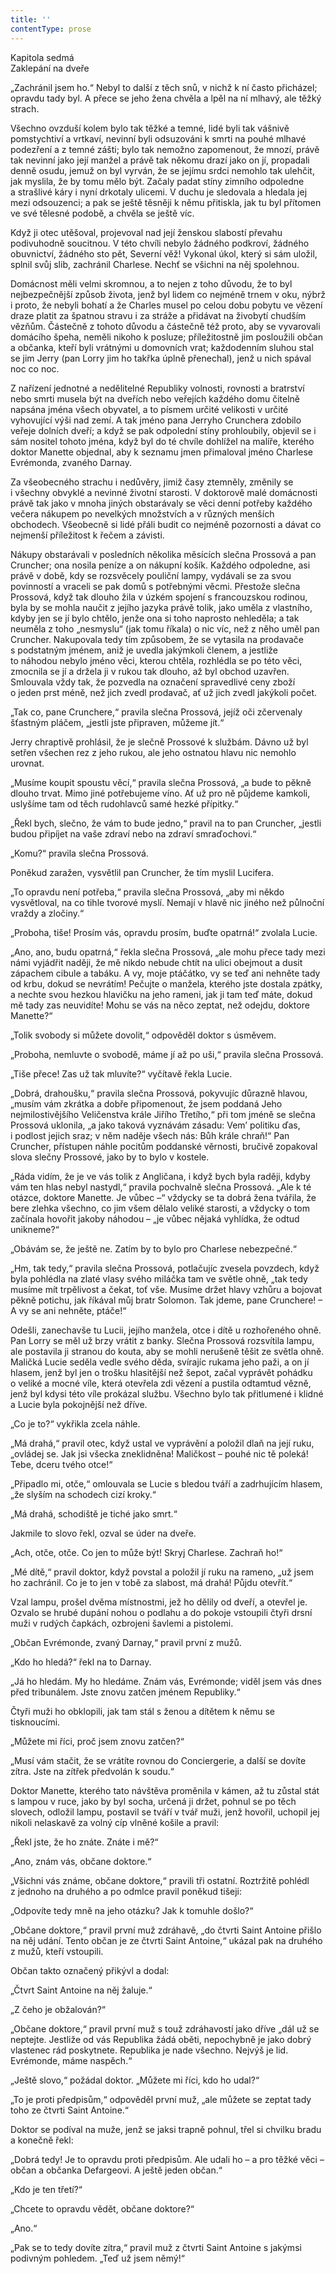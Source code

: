 ```yaml
---
title: ''
contentType: prose
---
```


Kapitola sedmá  
Zaklepání na dveře

  

„Zachránil jsem ho.“ Nebyl to další z těch snů, v nichž k ní často přicházel; opravdu tady byl. A přece se jeho žena chvěla a lpěl na ní mlhavý, ale těžký strach.

Všechno ovzduší kolem bylo tak těžké a temné, lidé byli tak vášnivě pomstychtiví a vrtkaví, nevinní byli odsuzováni k smrti na pouhé mlhavé podezření a z temné zášti; bylo tak nemožno zapomenout, že mnozí, právě tak nevinní jako její manžel a právě tak někomu drazí jako on jí, propadali denně osudu, jemuž on byl vyrván, že se jejímu srdci nemohlo tak ulehčit, jak myslila, že by tomu mělo být. Začaly padat stíny zimního odpoledne a strašlivé káry i nyní drkotaly ulicemi. V duchu je sledovala a hledala jej mezi odsouzenci; a pak se ještě těsněji k němu přitiskla, jak tu byl přítomen ve své tělesné podobě, a chvěla se ještě víc.

Když ji otec utěšoval, projevoval nad její ženskou slabostí převahu podivuhodně soucitnou. V této chvíli nebylo žádného podkroví, žádného obuvnictví, žádného sto pět, Severní věž! Vykonal úkol, který si sám uložil, splnil svůj slib, zachránil Charlese. Nechť se všichni na něj spolehnou.

Domácnost měli velmi skromnou, a to nejen z toho důvodu, že to byl nejbezpečnější způsob života, jenž byl lidem co nejméně trnem v oku, nýbrž i proto, že nebyli bohatí a že Charles musel po celou dobu pobytu ve vězení draze platit za špatnou stravu i za stráže a přidávat na živobytí chudším vězňům. Částečně z tohoto důvodu a částečně též proto, aby se vyvarovali domácího špeha, neměli nikoho k posluze; příležitostně jim posloužili občan a občanka, kteří byli vrátnými u domovních vrat; každodenním sluhou stal se jim Jerry (pan Lorry jim ho takřka úplně přenechal), jenž u nich spával noc co noc.

Z nařízení jednotné a nedělitelné Republiky volnosti, rovnosti a bratrství nebo smrti musela být na dveřích nebo veřejích každého domu čitelně napsána jména všech obyvatel, a to písmem určité velikosti v určité vyhovující výši nad zemí. A tak jméno pana Jerryho Crunchera zdobilo veřeje dolních dveří; a když se pak odpolední stíny prohloubily, objevil se i sám nositel tohoto jména, když byl do té chvíle dohlížel na malíře, kterého doktor Manette objednal, aby k seznamu jmen přimaloval jméno Charlese Evrémonda, zvaného Darnay.

Za všeobecného strachu i nedůvěry, jimiž časy ztemněly, změnily se i všechny obvyklé a nevinné životní starosti. V doktorově malé domácnosti právě tak jako v mnoha jiných obstarávaly se věci denní potřeby každého večera nákupem po nevelkých množstvích a v různých menších obchodech. Všeobecně si lidé přáli budit co nejméně pozornosti a dávat co nejmenší příležitost k řečem a závisti.

Nákupy obstarávali v posledních několika měsících slečna Prosso­vá a pan Cruncher; ona nosila peníze a on nákupní košík. Každého odpoledne, asi právě v době, kdy se rozsvěcely pouliční lampy, vydávali se za svou povinností a vraceli se pak domů s potřebnými věcmi. Přestože slečna Prossová, když tak dlouho žila v úzkém spojení s francouzskou rodinou, byla by se mohla naučit z jejího jazyka právě tolik, jako uměla z vlastního, kdyby jen se jí bylo chtělo, jenže ona si toho naprosto nehleděla; a tak neuměla z toho „nesmyslu“ (jak tomu říkala) o nic víc, než z něho uměl pan Cruncher. Nakupovala tedy tím způsobem, že se vytasila na prodavače s podstatným jménem, aniž je uvedla jakýmkoli členem, a jestliže to náhodou nebylo jméno věci, kterou chtěla, rozhlédla se po této věci, zmocnila se jí a držela ji v rukou tak dlouho, až byl obchod uzavřen. Smlouvala vždy tak, že pozvedla na označení spravedlivé ceny zboží o jeden prst méně, než jich zvedl prodavač, ať už jich zvedl jakýkoli počet.

„Tak co, pane Crunchere,“ pravila slečna Prossová, jejíž oči zčervenaly šťastným pláčem, „jestli jste připraven, můžeme jít.“

Jerry chraptivě prohlásil, že je slečně Prossové k službám. Dávno už byl setřen všechen rez z jeho rukou, ale jeho ostnatou hlavu nic nemohlo urovnat.

„Musíme koupit spoustu věcí,“ pravila slečna Prossová, „a bude to pěkně dlouho trvat. Mimo jiné potřebujeme víno. Ať už pro ně půjdeme kamkoli, uslyšíme tam od těch rudohlavců samé hezké přípitky.“

„Řekl bych, slečno, že vám to bude jedno,“ pravil na to pan Cruncher, „jestli budou připíjet na vaše zdraví nebo na zdraví smraďochovi.“

„Komu?“ pravila slečna Prossová.

Poněkud zaražen, vysvětlil pan Cruncher, že tím myslil Lucifera.

„To opravdu není potřeba,“ pravila slečna Prossová, „aby mi někdo vysvětloval, na co tihle tvorové myslí. Nemají v hlavě nic jiného než půlnoční vraždy a zločiny.“

„Proboha, tiše! Prosím vás, opravdu prosím, buďte opatrná!“ zvolala Lucie.

„Ano, ano, budu opatrná,“ řekla slečna Prossová, „ale mohu přece tady mezi námi vyjádřit naději, že mě nikdo nebude chtít na ulici obejmout a dusit zápachem cibule a tabáku. A vy, moje ptáčátko, vy se teď ani nehněte tady od krbu, dokud se nevrátím! Pečujte o manžela, kterého jste dostala zpátky, a nechte svou hezkou hlavičku na jeho rameni, jak ji tam teď máte, dokud mě tady zas neuvidíte! Mohu se vás na něco zeptat, než odejdu, doktore Manette?“

„Tolik svobody si můžete dovolit,“ odpověděl doktor s úsměvem.

„Proboha, nemluvte o svobodě, máme jí až po uši,“ pravila slečna Prossová.

„Tiše přece! Zas už tak mluvíte?“ vyčítavě řekla Lucie.

„Dobrá, drahoušku,“ pravila slečna Prossová, pokyvujíc důrazně hlavou, „musím vám zkrátka a dobře připomenout, že jsem poddaná Jeho nejmilostivějšího Veličenstva krále Jiřího Třetího,“ při tom jméně se slečna Prossová uklonila, „a jako taková vyznávám zásadu: Vem’ politiku ďas, i podlost jejich sraz; v něm naděje všech nás: Bůh krále chraň!“ Pan Cruncher, přístupen náhle pocitům poddanské věrnosti, bručivě zopakoval slova slečny Prossové, jako by to bylo v kostele.

„Ráda vidím, že je ve vás tolik z Angličana, i když bych byla raději, kdyby vám ten hlas nebyl nastydl,“ pravila pochvalně slečna Prossová. „Ale k té otázce, doktore Manette. Je vůbec –“ vždycky se ta dobrá žena tvářila, že bere zlehka všechno, co jim všem dělalo veliké starosti, a vždycky o tom začínala hovořit jakoby náhodou – „je vůbec nějaká vyhlídka, že odtud unikneme?“

„Obávám se, že ještě ne. Zatím by to bylo pro Charlese nebezpečné.“

„Hm, tak tedy,“ pravila slečna Prossová, potlačujíc zvesela povzdech, když byla pohlédla na zlaté vlasy svého miláčka tam ve světle ohně, „tak tedy musíme mít trpělivost a čekat, toť vše. Musíme držet hlavy vzhůru a bojovat pěkně potichu, jak říkával můj bratr Solomon. Tak jdeme, pane Crunchere! – A vy se ani nehněte, ptáče!“

Odešli, zanechavše tu Lucii, jejího manžela, otce i dítě u rozhořeného ohně. Pan Lorry se měl už brzy vrátit z banky. Slečna Prossová rozsvítila lampu, ale postavila ji stranou do kouta, aby se mohli nerušeně těšit ze světla ohně. Maličká Lucie seděla vedle svého děda, svírajíc rukama jeho paži, a on jí hlasem, jenž byl jen o trošku hlasitější než šepot, začal vyprávět pohádku o veliké a mocné víle, která otevřela zdi vězení a pustila odtamtud vězně, jenž byl kdysi této víle prokázal službu. Všechno bylo tak přitlumené i klidné a Lucie byla pokojnější než dříve.

„Co je to?“ vykřikla zcela náhle.

„Má drahá,“ pravil otec, když ustal ve vyprávění a položil dlaň na její ruku, „ovládej se. Jak jsi všecka zneklidněna! Maličkost – pouhé nic tě poleká! Tebe, dceru tvého otce!“

„Připadlo mi, otče,“ omlouvala se Lucie s bledou tváří a zadrhujícím hlasem, „že slyším na schodech cizí kroky.“

„Má drahá, schodiště je tiché jako smrt.“

Jakmile to slovo řekl, ozval se úder na dveře.

„Ach, otče, otče. Co jen to může být! Skryj Charlese. Zachraň ho!“

„Mé dítě,“ pravil doktor, když povstal a položil jí ruku na rameno, „už jsem ho zachránil. Co je to jen v tobě za slabost, má drahá! Půjdu otevřít.“

Vzal lampu, prošel dvěma místnostmi, jež ho dělily od dveří, a otevřel je. Ozvalo se hrubé dupání nohou o podlahu a do pokoje vstoupili čtyři drsní muži v rudých čapkách, ozbrojeni šavlemi a pistolemi.

„Občan Evrémonde, zvaný Darnay,“ pravil první z mužů.

„Kdo ho hledá?“ řekl na to Darnay.

„Já ho hledám. My ho hledáme. Znám vás, Evrémonde; viděl jsem vás dnes před tribunálem. Jste znovu zatčen jménem Republiky.“

Čtyři muži ho obklopili, jak tam stál s ženou a dítětem k němu se tisknoucími.

„Můžete mi říci, proč jsem znovu zatčen?“

„Musí vám stačit, že se vrátíte rovnou do Conciergerie, a další se dovíte zítra. Jste na zítřek předvolán k soudu.“

Doktor Manette, kterého tato návštěva proměnila v kámen, až tu zůstal stát s lampou v ruce, jako by byl socha, určená ji držet, pohnul se po těch slovech, odložil lampu, postavil se tváří v tvář muži, jenž hovořil, uchopil jej nikoli nelaskavě za volný cíp vlněné košile a pravil:

„Řekl jste, že ho znáte. Znáte i mě?“

„Ano, znám vás, občane doktore.“

„Všichni vás známe, občane doktore,“ pravili tři ostatní. Roztržitě pohlédl z jednoho na druhého a po odmlce pravil poněkud tišeji:

„Odpovíte tedy mně na jeho otázku? Jak k tomuhle došlo?“

„Občane doktore,“ pravil první muž zdráhavě, „do čtvrti Saint Antoine přišlo na něj udání. Tento občan je ze čtvrti Saint Antoine,“ ukázal pak na druhého z mužů, kteří vstoupili.

Občan takto označený přikývl a dodal:

„Čtvrt Saint Antoine na něj žaluje.“

„Z čeho je obžalován?“

„Občane doktore,“ pravil první muž s touž zdráhavostí jako dříve „dál už se neptejte. Jestliže od vás Republika žádá oběti, nepochybně je jako dobrý vlastenec rád poskytnete. Republika je nade všechno. Nejvýš je lid. Evrémonde, máme naspěch.“

„Ještě slovo,“ požádal doktor. „Můžete mi říci, kdo ho udal?“

„To je proti předpisům,“ odpověděl první muž, „ale můžete se zeptat tady toho ze čtvrti Saint Antoine.“

Doktor se podíval na muže, jenž se jaksi trapně pohnul, třel si chvilku bradu a konečně řekl:

„Dobrá tedy! Je to opravdu proti předpisům. Ale udali ho – a pro těžké věci – občan a občanka Defargeovi. A ještě jeden občan.“

„Kdo je ten třetí?“

„Chcete to opravdu vědět, občane doktore?“

„Ano.“

„Pak se to tedy dovíte zítra,“ pravil muž z čtvrti Saint Antoine s jakýmsi podivným pohledem. „Teď už jsem němý!“
